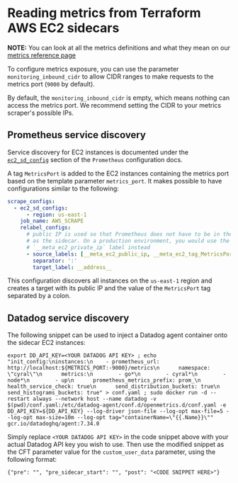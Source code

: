 # Reading metrics from Terraform AWS EC2 sidecars

**NOTE:** You can look at all the metrics definitions and what they mean on our [metrics reference page](https://cyral.com/docs/sidecars/monitoring/metrics)

To configure metrics exposure, you can use the parameter `monitoring_inbound_cidr`
to allow CIDR ranges to make requests to the metrics port (`9000` by default).

By default, the `monitoring_inbound_cidr` is empty, which means nothing can access the
metrics port. We recommend setting the CIDR to your metrics scraper's possible IPs.

## Prometheus service discovery

Service discovery for EC2 instances is documented under the [`ec2_sd_config`](https://prometheus.io/docs/prometheus/latest/configuration/configuration/#ec2_sd_config)
section of the `Prometheus` configuration docs. 

A tag `MetricsPort` is added to the EC2 instances containing the metrics port based on the template 
parameter `metrics_port`. It makes possible to have configurations similar to the following:

```yaml
scrape_configs:
  - ec2_sd_configs:
      - region: us-east-1
    job_name: AWS_SCRAPE
    relabel_configs:
      # public IP is used so that Prometheus does not have to be in the same VPC
      # as the sidecar. On a production environment, you would use the
      # `__meta_ec2_private_ip` label instead
      - source_labels: [__meta_ec2_public_ip, __meta_ec2_tag_MetricsPort]
        separator: ':'
        target_label: __address__
```

This configuration discovers all instances on the `us-east-1` region and creates a target
with its public IP and the value of the `MetricsPort` tag separated by a colon.

## Datadog service discovery

The following snippet can be used to inject a Datadog agent container onto the
sidecar EC2 instances:

```
export DD_API_KEY=<YOUR DATADOG API KEY> ; echo "init_config:\ninstances:\n    - prometheus_url: http://localhost:${METRICS_PORT:-9000}/metrics\n      namespace: \"cyral\"\n      metrics:\n        - go*\n        - cyral*\n        - node*\n        - up\n      prometheus_metrics_prefix: prom_\n      health_service_check: true\n      send_distribution_buckets: true\n      send_histograms_buckets: true" > conf.yaml ; sudo docker run -d --restart always --network host --name datadog -v $(pwd)/conf.yaml:/etc/datadog-agent/conf.d/openmetrics.d/conf.yaml -e DD_API_KEY=${DD_API_KEY} --log-driver json-file --log-opt max-file=5 --log-opt max-size=10m --log-opt tag="containerName=\"{{.Name}}\"" gcr.io/datadoghq/agent:7.34.0
```

Simply replace `<YOUR DATADOG API KEY>` in the code snippet above with your
actual Datadog API key you wish to use. Then use the modified snippet as the CFT
parameter value for the `custom_user_data` parameter, using the following format:

```
{"pre": "", "pre_sidecar_start": "", "post": "<CODE SNIPPET HERE>"}
```
